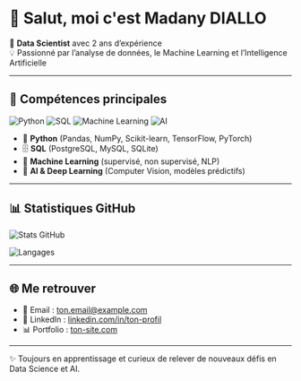 # 👋 Salut, moi c'est **Madany DIALLO**

💼 **Data Scientist** avec 2 ans d’expérience  
💡 Passionné par l’analyse de données, le Machine Learning et l’Intelligence Artificielle  

---

## 🚀 Compétences principales
![Python](https://img.shields.io/badge/Python-3776AB?style=for-the-badge&logo=python&logoColor=white)
![SQL](https://img.shields.io/badge/SQL-025E8C?style=for-the-badge&logo=sqlite&logoColor=white)
![Machine Learning](https://img.shields.io/badge/Machine%20Learning-FF6F00?style=for-the-badge&logo=tensorflow&logoColor=white)
![AI](https://img.shields.io/badge/Artificial%20Intelligence-8E44AD?style=for-the-badge&logo=openaigym&logoColor=white)

- 🐍 **Python** (Pandas, NumPy, Scikit-learn, TensorFlow, PyTorch)  
- 🗄️ **SQL** (PostgreSQL, MySQL, SQLite)  
- 🤖 **Machine Learning** (supervisé, non supervisé, NLP)  
- 🧠 **AI & Deep Learning** (Computer Vision, modèles prédictifs)  

---

## 📊 Statistiques GitHub
![Stats GitHub](https://github-readme-stats.vercel.app/api?username=TonNomUtilisateur&show_icons=true&theme=radical)  

![Langages](https://github-readme-stats.vercel.app/api/top-langs/?username=TonNomUtilisateur&layout=compact&theme=radical)  

---

## 🌐 Me retrouver
- 📧 Email : [ton.email@example.com](mailto:ton.email@example.com)  
- 💼 LinkedIn : [linkedin.com/in/ton-profil](https://linkedin.com/in/ton-profil)  
- 📊 Portfolio : [ton-site.com](https://ton-site.com)  

---

✨ Toujours en apprentissage et curieux de relever de nouveaux défis en Data Science et AI.
